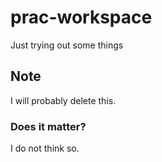 # prac-workspace
Just trying out some things

## Note
I will probably delete this.

### Does it matter?
I do not think so.
